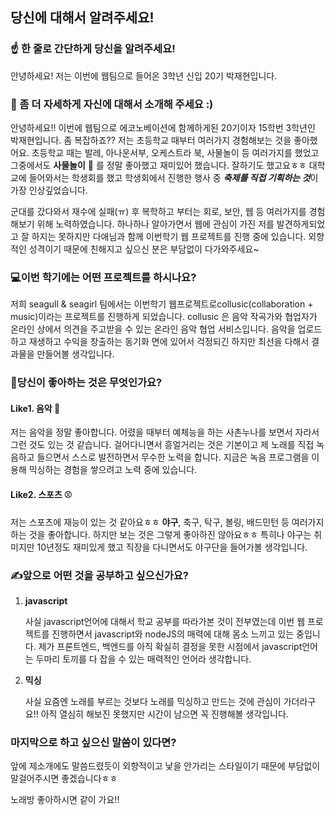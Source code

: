 ## 당신에 대해서 알려주세요!

### ☝️ 한 줄로 간단하게 당신을 알려주세요!

안녕하세요! 저는 이번에 웹팀으로 들어온 3학년 신입 20기 박재현입니다.



### 🙌 좀 더 자세하게 자신에 대해서 소개해 주세요 :)

안녕하세요!! 이번에 웹팀으로 에코노베이션에 함께하게된 20기이자 15학번 3학년인 박재현입니다. 좀 복잡하죠?? 저는 초등학교 때부터 여러가지 경험해보는 것을 좋아했어요. 초등학교 때는 발레, 아나운서부, 오케스트라 북, 사물놀이 등 여러가지를 했었고 그중에서도 **사물놀이** :musical_note: 를 정말 좋아했고 재미있어 했습니다. 잘하기도 했고요ㅎㅎ 대학교에 들어와서는 학생회를 했고 학생회에서 진행한 행사 중 ***축제를 직접 기획하는 것***이 가장 인상깊었습니다. 

군대를 갔다와서 재수에 실패(ㅠ) 후 복학하고 부터는 회로, 보안, 웹 등 여러가지를 경험해보기 위해 노력하였습니다. 하나하나 알아가면서 웹에 관심이 가진 저를 발견하게되었고 잘 하지는 못하지만 다애님과 함께 이번학기 웹 프로젝트를 진행 중에 있습니다. 외향적인 성격이기 때문에 친해지고 싶으신 분은 부담없이 다가와주세요~



### 💻이번 학기에는 어떤 프로젝트를 하시나요?

 저희 seagull & seagirl 팀에서는 이번학기 웹프로젝트로collusic(collaboration + music)이라는 프로젝트를 진행하게 되었습니다. collusic 은 음악 작곡가와 협업자가 온라인 상에서 의견을 주고받을 수 있는 온라인 음악 협업 서비스입니다. 음악을 업로드하고 재생하고 수익을 창출하는 동기화 면에 있어서 걱정되긴 하지만 최선을 다해서 결과물을 만들어볼 생각입니다.



### 💓당신이 좋아하는 것은 무엇인가요?

#### Like1. 음악 :musical_keyboard:

저는 음악을 정말 좋아합니다. 어렸을 때부터 예체능을 하는 사촌누나를 보면서 자라서 그런 것도 있는 것 같습니다. 걸어다니면서 흥얼거리는 것은 기본이고 제 노래를 직접 녹음하고 들으면서 스스로 발전하면서 무수한 노력을 합니다. 지금은 녹음 프로그램을 이용해 믹싱하는 경험을 쌓으려고 노력 중에 있습니다.

#### Like2. 스포츠 :baseball:

저는 스포츠에 재능이 있는 것 같아요ㅎㅎ **야구**, 축구, 탁구, 볼링, 배드민턴 등 여러가지 하는 것을 좋아합니다. 하지만 보는 것은 그렇게 좋아하진 않아요ㅎㅎ 특히나 야구는 취미지만 10년정도 재미있게 했고 직장을 다니면서도 야구단을 들어가볼 생각입니다.



### ✍앞으로 어떤 것을 공부하고 싶으신가요?

1. **javascript**

   사실 javascript언어에 대해서 학교 공부를 따라가본 것이 전부였는데 이번 웹 프로젝트를 진행하면서 javascript와 nodeJS의 매력에 대해 몸소 느끼고 있는 중입니다. 제가 프론트엔드, 백엔드를 아직 확실히 결정을 못한 시점에서 javascript언어는 두마리 토끼를 다 잡을 수 있는 매력적인 언어라 생각합니다.

2. **믹싱**

   사실 요즘엔 노래를 부르는 것보다 노래를 믹싱하고 만드는 것에 관심이 가더라구요!! 아직 열심히 해보진 못했지만 시간이 남으면 꼭 진행해볼 생각입니다.

   

### 마지막으로 하고 싶으신 말씀이 있다면?

앞에 제소개에도 말씀드렸듯이 외향적이고 낯을 안가리는 스타일이기 때문에 부담없이 말걸어주시면 좋겠습니다ㅎㅎ

노래방 좋아하시면 같이 가요!!